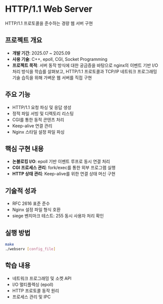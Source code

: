 # HTTP/1.1 Web Server
HTTP/1.1 프로토콜을 준수하는 경량 웹 서버 구현

## 프로젝트 개요
- **개발 기간**: 2025.07 ~ 2025.09
- **사용 기술**: C++, epoll, CGI, Socket Programming
- **프로젝트 목적**: 서버 동작 방식에 대한 궁금증을 바탕으로 nginx의 이벤트 기반 I/O 처리 방식을 학습를 살펴보고, HTTP/1.1 프로토콜과 TCP/IP 네트워크 프로그래밍 기술 습득을 위해 가벼운 웹 서버를 직접 구현

## 주요 기능
- HTTP/1.1 요청 파싱 및 응답 생성
- 정적 파일 서빙 및 디렉토리 리스팅
- CGI를 통한 동적 콘텐츠 처리
- Keep-alive 연결 관리
- Nginx 스타일 설정 파일 파싱

## 핵심 구현 내용
- **논블로킹 I/O**: epoll 기반 이벤트 루프로 동시 연결 처리
- **CGI 프로세스 관리**: fork/exec를 통한 외부 프로그램 실행
- **HTTP 상태 관리**: Keep-alive를 위한 연결 상태 머신 구현

## 기술적 성과
- RFC 2616 표준 준수
- Nginx 설정 파일 형식 호환
- siege 벤치마크 테스트: 255 동시 사용자 처리 확인

## 실행 방법
```bash
make
./webserv [config_file]
```

## 학습 내용
- 네트워크 프로그래밍 및 소켓 API
- I/O 멀티플렉싱 (epoll)
- HTTP 프로토콜 동작 원리
- 프로세스 관리 및 IPC
